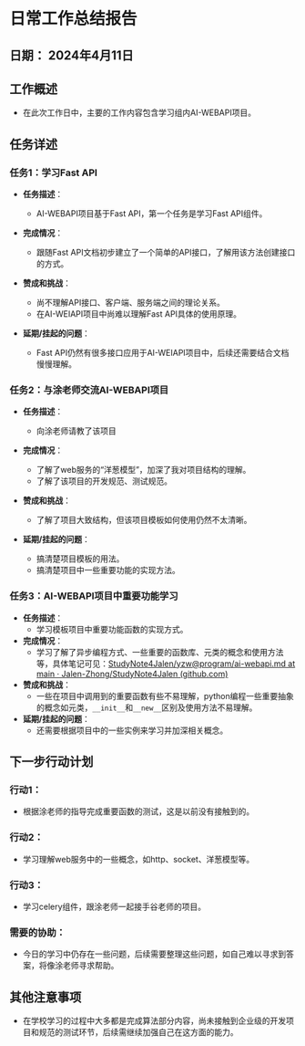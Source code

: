 # 日常工作总结报告

## 日期： 2024年4月11日

## 工作概述

- 在此次工作日中，主要的工作内容包含学习组内AI-WEBAPI项目。

## 任务详述

### 任务1：学习Fast API

- **任务描述**：
  - AI-WEBAPI项目基于Fast API，第一个任务是学习Fast API组件。

- **完成情况**：
  - 跟随Fast API文档初步建立了一个简单的API接口，了解用该方法创建接口的方式。

- **赞成和挑战**：
  - 尚不理解API接口、客户端、服务端之间的理论关系。
  - 在AI-WEIAPI项目中尚难以理解Fast API具体的使用原理。

- **延期/挂起的问题**：
  - Fast API仍然有很多接口应用于AI-WEIAPI项目中，后续还需要结合文档慢慢理解。


### 任务2：与涂老师交流AI-WEBAPI项目

- **任务描述**：
  - 向涂老师请教了该项目

- **完成情况**：
  - 了解了web服务的“洋葱模型”，加深了我对项目结构的理解。
  - 了解了该项目的开发规范、测试规范。

- **赞成和挑战**：
  - 了解了项目大致结构，但该项目模板如何使用仍然不太清晰。

- **延期/挂起的问题**：
  - 搞清楚项目模板的用法。
  - 搞清楚项目中一些重要功能的实现方法。

### 任务3：AI-WEBAPI项目中重要功能学习

- **任务描述**：
  - 学习模板项目中重要功能函数的实现方式。
- **完成情况**：
  - 学习了解了异步编程方式、一些重要的函数库、元类的概念和使用方法等，具体笔记可见：[StudyNote4Jalen/yzw@program/ai-webapi.md at main · Jalen-Zhong/StudyNote4Jalen (github.com)](https://github.com/Jalen-Zhong/StudyNote4Jalen/blob/main/yzw@program/ai-webapi.md)
- **赞成和挑战**：
  - 一些在项目中调用到的重要函数有些不易理解，python编程一些重要抽象的概念如元类，`__init__`和`__new__`区别及使用方法不易理解。
- **延期/挂起的问题**：
  - 还需要根据项目中的一些实例来学习并加深相关概念。


## 下一步行动计划

### 行动1：

- 根据涂老师的指导完成重要函数的测试，这是以前没有接触到的。

### 行动2：

- 学习理解web服务中的一些概念，如http、socket、洋葱模型等。

### 行动3：

- 学习celery组件，跟涂老师一起接手谷老师的项目。

### 需要的协助：

- 今日的学习中仍存在一些问题，后续需要整理这些问题，如自己难以寻求到答案，将像涂老师寻求帮助。

## 其他注意事项

- 在学校学习的过程中大多都是完成算法部分内容，尚未接触到企业级的开发项目和规范的测试环节，后续需继续加强自己在这方面的能力。